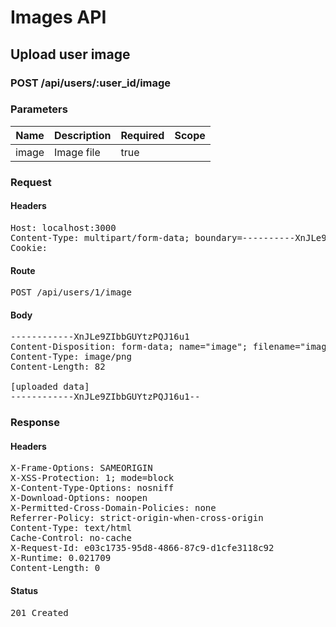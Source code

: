 # Images API

## Upload user image

### POST /api/users/:user_id/image

### Parameters

| Name | Description | Required | Scope |
|------|-------------|----------|-------|
| image | Image file | true |  |

### Request

#### Headers

<pre>Host: localhost:3000
Content-Type: multipart/form-data; boundary=----------XnJLe9ZIbbGUYtzPQJ16u1
Cookie: </pre>

#### Route

<pre>POST /api/users/1/image</pre>

#### Body

<pre>------------XnJLe9ZIbbGUYtzPQJ16u1
Content-Disposition: form-data; name="image"; filename="image.png"
Content-Type: image/png
Content-Length: 82

[uploaded data]
------------XnJLe9ZIbbGUYtzPQJ16u1--</pre>

### Response

#### Headers

<pre>X-Frame-Options: SAMEORIGIN
X-XSS-Protection: 1; mode=block
X-Content-Type-Options: nosniff
X-Download-Options: noopen
X-Permitted-Cross-Domain-Policies: none
Referrer-Policy: strict-origin-when-cross-origin
Content-Type: text/html
Cache-Control: no-cache
X-Request-Id: e03c1735-95d8-4866-87c9-d1cfe3118c92
X-Runtime: 0.021709
Content-Length: 0</pre>

#### Status

<pre>201 Created</pre>

